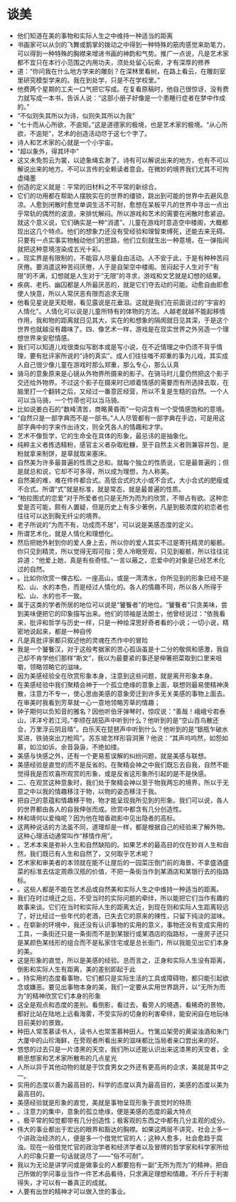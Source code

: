 # 谈美


- 他们知道在美的事物和实际人生之中维持一种适当的距离
- 书画家可以从剑的飞舞或鹅掌的拨动之中得到一种特殊的筋肉感觉来助笔力，可以得到一种特殊的胸襟来增进书画的神韵和气势。推广一点说，凡是艺术家都不宜只在本行小范围之内用功夫，须处处留心玩索，才有深厚的修养
- 道：“你问我在什么地方学来的雕刻？在深林里看树，在路上看云，在雕刻室里研究模型学来的。我在到处学，只是不在学校里。”
- 他费两个星期的工夫一口气把它写成。在复看原稿时，他自己很惊讶，没有费力就写成一本书，告诉人说：“这部小册子好像是一个患睡行症者在梦中作成的。”
- “不似则失其所以为诗，似则失其所以为我”
- “七十而从心所欲，不逾矩。”这是道德家的极境，也是艺术家的极境。“从心所欲，不逾矩”，艺术的创造活动尽于这七个字了。
- 诗人和艺术家的心就是一个小宇宙。
- “超以象外，得其环中”
- 这又未免剪云为裳，以迹象绳玄渺了。诗有可以解说出来的地方，也有不可以解说出来的地方。不可以言传的全赖读者意会。在微妙的境界我们尤其不可拘虚绳墨
- 创造的定义就是：平常的旧材料之不平常的新综合。
- 它们的功用都在帮助人摆脱实在的世界的缰锁，跳出到可能的世界中去避风息凉。人愈到闲散时愈觉单调生活不可耐，愈想在呆板平凡的世界中寻出一点出乎常轨的偶然的波浪，来排忧解闷。所以游戏和艺术的需要在闲散时愈紧迫。就这个意义说，它们确实是一种“消遣”。儿童在游戏时意造空中楼阁，大概都现出这几个特点。他们的想象力还没有受经验和理智束缚死，还能去来无碍。只要有一点实事实物触动他们的思路，他们立刻就生出一种意境，在一弹指间就把这种意境渲染成五光十彩。
- 。现实界是有限制的，不能容人尽量自由活动。人不安于此，于是有种种苦闷厌倦。要消遣这种苦闷厌倦，人于是自架空中楼阁。苦闷起于人生对于“有限”的不满，幻想就是人生对于“无限”的寻求，游戏和文艺就是幻想的结果。
- 疾病、老朽、幽囚都是人所最厌恶的，就是它们夺去动的可能。动愈自由即愈使人快意，所以人常厌恶有限而追求无限
- 他看见星说是天眨眼，看见露说是花垂泪。这就是我们在前面说过的“宇宙的人情化”。人情化可以说是儿童所特有的体物的方法。人越老就越不能起移情作用，我和物的距离就日见其大，实在的和想象的隔阂就日见其深，于是这个世界也就越没有趣味了。四、像艺术一样，游戏是在现实世界之外另造一个理想世界来安慰情感。
- 我们可以知道儿戏很类似写剧本或是写小说，在不近情理之中仍须不背乎情理，要有批评家所说的“诗的真实”。成人们往往嗤不郑重的事为儿戏，其实成人自己很少像儿童在游戏时那么郑重，那么专心，那么认真
- 骑马的意象原来是心镜从外物界所摄来的影子。在骑马时儿童仍然把这个影子交还给外物界。不过这个影子在摄来时已顺着情感的需要而有所选择去取，在脑里打一个翻转之后，又经过一番意匠经营，所以不复是生糙的自然。一个人可以当马骑，一个竹帚也可以当马骑。
- 比如说姜白石的“数峰清苦，商略黄昏雨”一句词含有一个受情感饱和的意境。
- “自然只是一部字典而不是一部书。”人人尽管都有一部字典在手边，可是用这部字典中的字来作出诗文，则全凭各人的情趣和才学。
- 艺术不像哲学，它的生命全在具体的形象，最忌讳的是抽象化。
- 纯粹主义者拣选精粉，感官主义者杂取秕糠，至于自然主义者则兼容并包，是粉就拿来制饼，是草就取来塞床。
- 自然美为许多最普遍的性质之总和。就每个独立的性质说，它是最普遍的；但是就总和说，它却不可多得，所以成为理想，为人称美。
- 自然美的难，难在件件都合式。高低合式的大小或不合式，大小合式的肥瘦或不合式。所谓“式”就是标准，就是常态，就是最普遍的性质。
- “柏拉图式的恋爱”对于所爱者也只是无所为而为的欣赏，不带占有欲。这种恋爱是否可能，颇有人置疑，但是历史上有多少著例，凡是到极浓度的初恋者也往往可以达到胸无纤尘的境界。
- 老子所说的“为而不有，功成而不居”，可以说是美感态度的定义。
- 所谓艺术化，就是人情化和理想化。
- 然后把她外射到你的爱人身上去，所以你的爱人其实不过是寄托精灵的躯骸。你只见到精灵，所以觉得无瑕可指；旁人冷眼旁观，只见到躯骸，所以往往诧异道：“他爱上她，真是有些奇怪。”一言以蔽之，恋爱中的对象是已经艺术化过的自然。
- 。比如你欣赏一棵古松、一座高山，或是一湾清水，你所见到的形象已经不是松、山、水的本色，而是经过人情化的。各人的情趣不同，所以各人所得于松、山、水的也不一致。
- 属于这类的学者所居的地位可以说是“饕餮者”的地位。“饕餮者”只贪美味，尝到美味便把它的印象描写出来。他们的领袖是法朗士，他曾经说过：“依我看来，批评和哲学与历史一样，只是一种给深思好奇者看的小说；一切小说，精密地说起来，都是一种自传
- 凡是真批评家都只叙述他的灵魂在杰作中的冒险
- 我是一个饕餮汉，对于这般考据家的苦心孤诣虽是十二分的敬佩和感激，我自己却不肯学他们那样“斯文”，我以为最要紧的事还是伸箸把菜取到口里来咀嚼，领略领略它的滋味。
- 因为美感经验全在欣赏形象本身，注意到这些问题，就是离开形象本身。
- 在美感经验中我们聚精会神于一个孤立绝缘的意象上面，联想则最易使精神涣散，注意力不专一，使心思由美感的意象旁迁到许多无关美感的事物上面去。在审美时我看到芳草就一心一意地领略芳草的情趣；
- 钟子期何以负知音的雅名？因他听伯牙弹琴时，惊叹说：“善哉！峨峨兮若泰山，洋洋兮若江河。”李颀在胡笳声中听到什么？他听到的是“空山百鸟散还合，万里浮云阴且晴”。白乐天在琵琶声中听到什么？他听到的是“银瓶乍破水浆进，铁骑突出刀枪鸣”。苏东坡怎样形容洞箫？他说：“其声呜呜然，如怨如慕，如泣如诉。余音袅袅，不绝如缕。
- 美感与快感之外，还有一个更易惹误解的纠纷问题，就是美感与联想。
- 美感经验是直觉的而不是反省的。在聚精会神之中我们既忘去自我，自然不能觉得我是否欢喜所观赏的形象，或是反省这形象所引起的是不是快感。
- 二、在观赏这种意象时，我们处于聚精会神以至于物我两忘的境界，所以于无意之中以我的情趣移注于物，以物的姿态移注于我。
- 把自己的意蕴和情趣移于物，物才能呈现我所见到的形象。我们可以说，各人的世界都由各人的自我伸张而成。欣赏中都含有几分创造性。
- 林和靖何以爱梅呢？因为他在暗香疏影中见出隐者的高标。
- 这两种说话的方法虽不同，道理却是一样，都是根据自己的经验来了解外物。这种心理活动通常叫作“移情作用”。
- 。艺术本来是弥补人生和自然缺陷的。如果艺术的最高目的仅在妙肖人生和自然，我们既已有人生和自然了，又何取乎艺术呢？
- 艺术家和审美者的本领就在能不让屋后的一园菜压倒门前的海景，不拿盛酒盛菜的标准去估定周鼎汉瓶的价值，不把一条街当作到某酒店和某银行去的指路标。
- 。这些人都是不能在艺术品或自然美和实际人生之中维持一种适当的距离。
- 我们在时过境迁之后，不受当时的实际问题的牵绊，所以能把它们当作有趣的故事来谈。它们在当时和实际人生的距离太近，到现在则和实际人生距离较远了，好比经过一些年代的老酒，已失去它的原来的辣性，只留下纯淡的滋味。
- 。在崭新的环境中，我还没有认识事物的实用的意义，事物还没有变成实用的工具，一条街还只是一条街而不是到某银行或某酒店的指路标，一座房子还只是某颜色某线形的组合而不是私家住宅或是总长衙门，所以我能见出它们本身的美。
- 这是形象的直觉，所以是美感的经验。总而言之，正身和实际人生没有距离，倒影和实际人生有距离，美的差别即起于此
- 。持实用的态度看事物，它们都只是实际生活的工具或障碍物，都只能引起欲念或嫌恶。要见出事物本身的美，我们一定要从实用世界跳开，以“无所为而为”的精神欣赏它们本身的形象
- 这全是观点和态度的差别。看倒影，看过去，看旁人的境遇，看稀奇的景物，都好比站在陆地上远看海雾，不受实际的切身的利害牵绊，能安闲自在地玩味目前美妙的景致。
- 种田人常羡慕读书人，读书人也常羡慕种田人。竹篱瓜架旁的黄粱浊酒和朱门大厦中的山珍海鲜，在旁观者所看出来的滋味都比当局者亲口尝出来的好。
- 悠悠的过去只是一片漆黑的天空，我们所以还能认识出来这漆黑的天空者，全赖思想家和艺术家所散布的几点星光
- 人所以异于其他动物的就是于饮食男女之外还有更高尚的企求，美就是其中之一。
- 实用的态度以善为最高目的，科学的态度以真为最高目的，美感的态度以美为最高目的。
- 美感经验就是形象的直觉，美就是事物呈现形象于直觉时的特质
- 。注意力的集中，意象的孤立绝缘，便是美感的态度的最大特点
- 。极平常的知觉都带有几分创造性；极客观的东西之中都有几分主观的成分。
- 伟大的事业都出于宏远的眼界和豁达的胸襟。如果这两层不讲究，社会上多一个讲政治经济的人，便是多一个借党忙官的人；这种人愈多，社会愈趋于腐浊。现在一般借党忙官的政治学者和经济学者以及冒牌的哲学家和科学家所给人的印象只要一句话就说尽了——“俗不可耐”。
- 我以为无论是讲学问或是做事业的人都要抱有一副“无所为而为”的精神，把自己所做的学问事业当作一件艺术品看待，只求满足理想和情趣，不斤斤于利害得失，才可以有一番真正的成就。
- 人要有出世的精神才可以做入世的事业。

